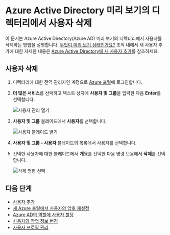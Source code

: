 <properties
	pageTitle="Azure Active Directory 미리 보기의 디렉터리에서 사용자 삭제 | Microsoft Azure"
	description="Azure Active Directory에서 사용자 및 모든 해당 정보를 삭제하는 방법에 대해 설명합니다."
	services="active-directory"
	documentationCenter=""
	authors="curtand"
	manager="femila"
	editor=""/>

<tags
	ms.service="active-directory"
	ms.workload="identity"
	ms.tgt_pltfrm="na"
	ms.devlang="na"
	ms.topic="article"
	ms.date="09/12/2016"
	ms.author="curtand"/>

# Azure Active Directory 미리 보기의 디렉터리에서 사용자 삭제

이 문서는 Azure Active Directory(Azure AD) 미리 보기의 디렉터리에서 사용자를 삭제하는 방법을 설명합니다. [무엇이 미리 보기 상태인가요?](active-directory-preview-explainer.md) 조직 내에서 새 사용자 추가에 대한 자세한 내용은 [Azure Active Directory에 새 사용자 추가](active-directory-users-create-azure-portal.md)를 참조하세요.

## 사용자 삭제

1.  디렉터리에 대한 전역 관리자인 계정으로 [Azure 포털](https://portal.azure.com)에 로그인합니다.

2.  **더 많은 서비스**를 선택하고 텍스트 상자에 **사용자 및 그룹**을 입력한 다음 **Enter**를 선택합니다.

    ![사용자 관리 열기](./media/active-directory-users-delete-user-azure-portal/create-users-user-management.png)

3.  **사용자 및 그룹** 블레이드에서 **사용자**를 선택합니다.

    ![사용자 블레이드 열기](./media/active-directory-users-delete-user-azure-portal/create-users-open-users-blade.png)

4. **사용자 및 그룹 - 사용자** 블레이드의 목록에서 사용자를 선택합니다.

5. 선택한 사용자에 대한 블레이드에서 **개요**를 선택한 다음 명령 모음에서 **삭제**를 선택합니다.

    ![삭제 명령 선택](./media/active-directory-users-delete-user-azure-portal/create-users-delete-command.png)


## 다음 단계

- [사용자 추가](active-directory-users-create-azure-portal.md)
- [새 Azure 포털에서 사용자의 암호 재설정](active-directory-users-reset-password-azure-portal.md)
- [Azure AD의 역할에 사용자 할당](active-directory-users-assign-role-azure-portal.md)
- [사용자의 작업 정보 변경](active-directory-users-work-info-azure-portal.md)
- [사용자 프로필 관리](active-directory-users-profile-azure-portal.md)

<!---HONumber=AcomDC_0914_2016-->
